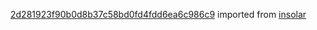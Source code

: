 [2d281923f90b0d8b37c58bd0fd4fdd6ea6c986c9](https://github.com/insolar/insolar/commit/2d281923f90b0d8b37c58bd0fd4fdd6ea6c986c9) imported from [insolar](https://github.com/insolar/insolar)
